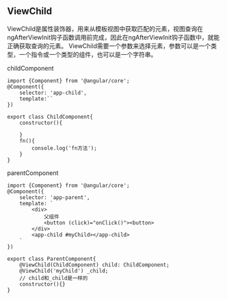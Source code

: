 ## ViewChild
ViewChild是属性装饰器，用来从模板视图中获取匹配的元素，视图查询在ngAfterViewInit钩子函数调用前完成，因此在ngAfterViewInit钩子函数中，就能正确获取查询的元素。
ViewChild需要一个参数来选择元素，参数可以是一个类型，一个指令或一个类型的组件，也可以是一个字符串。

childComponent
```
import {Component} from '@angular/core';
@Component({
    selector: 'app-child',
    template:``
})

export class ChildComponent{
    constructor(){

    }
    fn(){
        console.log('fn方法');
    }
}
```

parentComponent
```
import {Component} from '@angular/core';
@Component({
    selector: 'app-parent',
    template: `
        <div>
            父组件
            <button (click)="onClick()"><button>
        </div>
        <app-child #myChild></app-child>
    `
})

export class ParentComponent{
    @ViewChild(ChildComponent) child: ChildComponent;
    @ViewChild('myChild') _child;
    // child和_child是一样的
    constructor(){}
}
```

